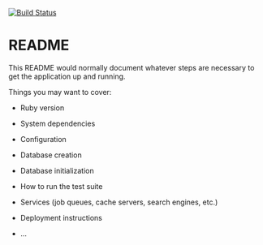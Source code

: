 [![Build Status](https://travis-ci.org/f1nwe/meal_delivery.svg?branch=master)](https://travis-ci.org/f1nwe/meal_delivery)

# README

This README would normally document whatever steps are necessary to get the
application up and running.

Things you may want to cover:

* Ruby version

* System dependencies

* Configuration

* Database creation

* Database initialization

* How to run the test suite

* Services (job queues, cache servers, search engines, etc.)

* Deployment instructions

* ...
